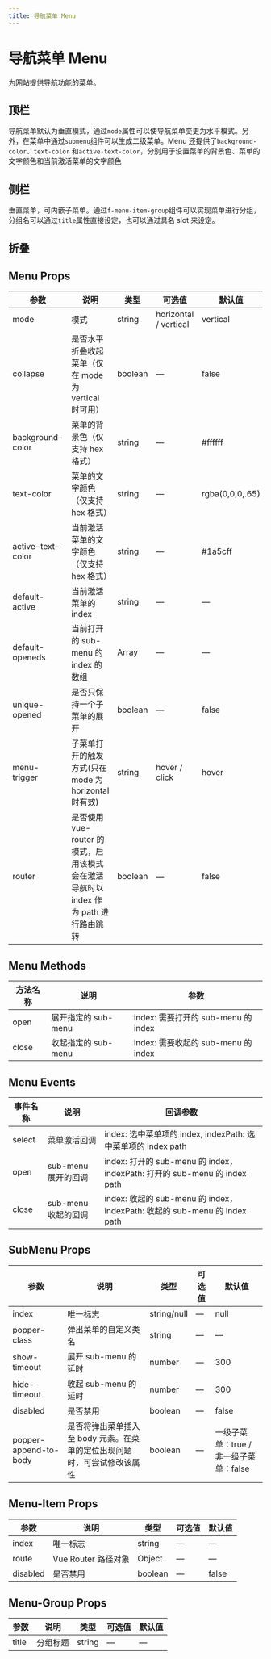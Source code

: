 ```yaml
---
title: 导航菜单 Menu
---
```




# 导航菜单 Menu

为网站提供导航功能的菜单。

## 顶栏

导航菜单默认为垂直模式，通过`mode`属性可以使导航菜单变更为水平模式。另外，在菜单中通过`submenu`组件可以生成二级菜单。Menu 还提供了`background-color`、`text-color`
和`active-text-color`，分别用于设置菜单的背景色、菜单的文字颜色和当前激活菜单的文字颜色

<preview path="./demo/Menu/Basic.vue"></preview>

## 侧栏

垂直菜单，可内嵌子菜单。通过`f-menu-item-group`组件可以实现菜单进行分组，分组名可以通过`title`属性直接设定，也可以通过具名 slot 来设定。

<preview path="./demo/Menu/Side.vue"></preview>

## 折叠

<preview path="./demo/Menu/Collapse.vue"></preview>

## Menu Props

| 参数              | 说明                                                                                | 类型    | 可选值                | 默认值          |
| ----------------- | ----------------------------------------------------------------------------------- | ------- | --------------------- | --------------- |
| mode              | 模式                                                                                | string  | horizontal / vertical | vertical        |
| collapse          | 是否水平折叠收起菜单（仅在 mode 为 vertical 时可用）                                | boolean | —                     | false           |
| background-color  | 菜单的背景色（仅支持 hex 格式）                                                     | string  | —                     | #ffffff         |
| text-color        | 菜单的文字颜色（仅支持 hex 格式）                                                   | string  | —                     | rgba(0,0,0,.65) |
| active-text-color | 当前激活菜单的文字颜色（仅支持 hex 格式）                                           | string  | —                     | #1a5cff         |
| default-active    | 当前激活菜单的 index                                                                | string  | —                     | —               |
| default-openeds   | 当前打开的 sub-menu 的 index 的数组                                                 | Array   | —                     | —               |
| unique-opened     | 是否只保持一个子菜单的展开                                                          | boolean | —                     | false           |
| menu-trigger      | 子菜单打开的触发方式(只在 mode 为 horizontal 时有效)                                | string  | hover / click         | hover           |
| router            | 是否使用 vue-router 的模式，启用该模式会在激活导航时以 index 作为 path 进行路由跳转 | boolean | —                     | false           |

## Menu Methods

| 方法名称 | 说明                | 参数                                |
| -------- | ------------------- | ----------------------------------- |
| open     | 展开指定的 sub-menu | index: 需要打开的 sub-menu 的 index |
| close    | 收起指定的 sub-menu | index: 需要收起的 sub-menu 的 index |

## Menu Events

| 事件名称 | 说明                | 回调参数                                                                   |
| -------- | ------------------- | -------------------------------------------------------------------------- |
| select   | 菜单激活回调        | index: 选中菜单项的 index, indexPath: 选中菜单项的 index path              |
| open     | sub-menu 展开的回调 | index: 打开的 sub-menu 的 index， indexPath: 打开的 sub-menu 的 index path |
| close    | sub-menu 收起的回调 | index: 收起的 sub-menu 的 index， indexPath: 收起的 sub-menu 的 index path |

## SubMenu Props

| 参数                  | 说明                                                                     | 类型        | 可选值 | 默认值                                 |
| --------------------- | ------------------------------------------------------------------------ | ----------- | ------ | -------------------------------------- |
| index                 | 唯一标志                                                                 | string/null | —      | null                                   |
| popper-class          | 弹出菜单的自定义类名                                                     | string      | —      | —                                      |
| show-timeout          | 展开 sub-menu 的延时                                                     | number      | —      | 300                                    |
| hide-timeout          | 收起 sub-menu 的延时                                                     | number      | —      | 300                                    |
| disabled              | 是否禁用                                                                 | boolean     | —      | false                                  |
| popper-append-to-body | 是否将弹出菜单插入至 body 元素。在菜单的定位出现问题时，可尝试修改该属性 | boolean     | —      | 一级子菜单：true / 非一级子菜单：false |

## Menu-Item Props

| 参数     | 说明                | 类型    | 可选值 | 默认值 |
| -------- | ------------------- | ------- | ------ | ------ |
| index    | 唯一标志            | string  | —      | —      |
| route    | Vue Router 路径对象 | Object  | —      | —      |
| disabled | 是否禁用            | boolean | —      | false  |

## Menu-Group Props

| 参数  | 说明     | 类型   | 可选值 | 默认值 |
| ----- | -------- | ------ | ------ | ------ |
| title | 分组标题 | string | —      | —      |
